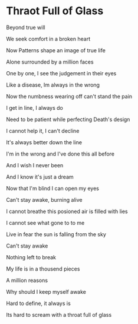 # Thraot Full of Glass

Beyond true will

We seek comfort in a broken heart

Now Patterns shape an image of true life

Alone surrounded by a million faces

One by one, I see the judgement in their eyes

Like a disease, Im always in the wrong

Now the numbness wearing off can't stand the pain

I get in line, I always do

Need to be patient while perfecting Death's design

I cannot help it, I can't decline

It's always better down the line

I'm in the wrong and I've done this all before

And I wish I never been

And I know it's just a dream

Now that I'm blind I can open my eyes

Can't stay awake, burning alive

I cannot breathe this posioned air is filled with lies

I cannot see what gone to to me

Live in fear the sun is falling from the sky

Can't stay awake

Nothing left to break

My life is in a thousend pieces

A million reasons

Why should I keep myself awake

Hard to define, it always is

Its hard to scream with a throat full of glass

